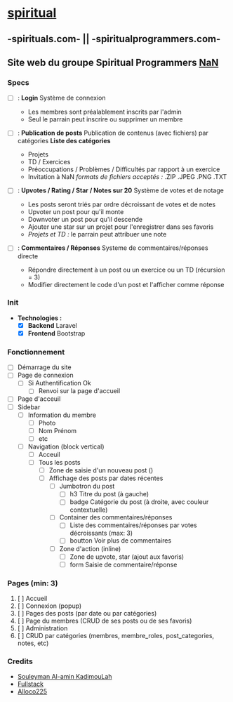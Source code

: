 # [spiritual](github.com/Alloco225/spiritual)
##  -spirituals.com- || -spiritualprogrammers.com-

## Site web du groupe Spiritual Programmers [NaN](www.nan.ci)

### Specs

- [ ] : __Login__
  Système de connexion
    - Les membres sont préalablement inscrits par l'admin
    - Seul le parrain peut inscrire ou supprimer un membre
- [ ] : __Publication de posts__
  Publication de contenus (avec fichiers) par catégories 
    __Liste des catégories__
    - Projets
    - TD / Exercices
    - Préoccupations / Problèmes / Difficultés par rapport à un exercice
    - Invitation à NaN
   *formats de fichiers acceptés :* .ZIP .JPEG .PNG .TXT
- [ ] : __Upvotes / Rating / Star / Notes sur 20__
  Système de votes et de notage
    - Les posts seront triés par ordre décroissant de votes et de notes
    - Upvoter un post pour qu'il monte
    - Downvoter un post pour qu'il descende
    - Ajouter une star sur un projet pour l'enregistrer dans ses favoris
    - *Projets et TD :* le parrain peut attribuer une note
    
- [ ] : __Commentaires / Réponses__
  Systeme de commentaires/réponses directe
    - Répondre directement à un post ou un exercice ou un TD (récursion = 3)
    - Modifier directement le code d'un post et l'afficher comme réponse

### Init
- **Technologies :**
    - [x] __Backend__
      Laravel
    - [x] __Frontend__
      Bootstrap

### Fonctionnement
- [ ] Démarrage du site
- [ ] Page de connexion
  - [ ] Si Authentification Ok
    - [ ] Renvoi sur la page d'accueil
- [ ] Page d'acceuil
 - [ ] Sidebar
    - [ ] Information du membre
      - [ ] Photo
      - [ ] Nom Prénom
      - [ ] etc
    - [ ] Navigation (block vertical)
      - [ ] Acceuil
      - [ ] Tous les posts
        - [ ] Zone de saisie d'un nouveau post ()
        - [ ] Affichage des posts par dates récentes
          - [ ] Jumbotron du post
            - [ ] h3 Titre du post (à gauche)
            - [ ] badge Catégorie du post (à droite, avec couleur contextuelle)
          - [ ] Container des commentaires/réponses
            - [ ] Liste des commentaires/réponses par votes décroissants (max: 3)
            - [ ] boutton Voir plus de commentaires
          - [ ] Zone d'action (inline)
            - [ ] Zone de upvote, star (ajout aux favoris)
            - [ ] form Saisie de commentaire/réponse
    
### Pages (min: 3)
1. [ ] Accueil
  1. [ ] Connexion (popup)
  1. [ ] Pages des posts (par date ou par catégories)
  1. [ ] Page du membres (CRUD de ses posts ou de ses favoris)
1. [ ] Administration
  1. [ ] CRUD par catégories (membres, membre_roles, post_categories, notes, etc)
    
### Credits 
  - [Souleyman Al-amin KadimouLah](toure5013)
  - [Fullstack](NonwaFabrice07)
  - [Alloco225](github.com/Alloco225)
    
